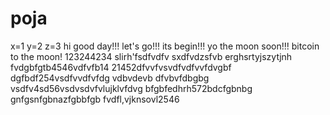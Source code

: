 # poja
x=1
y=2
z=3
hi
good day!!!
let's go!!!
its begin!!!
yo the moon soon!!!
bitcoin to the moon!
123244234
slirh'fsdfvdfv
sxdfvdzsfvb
erghsrtyjszytjnh
fvdgbfgtb4546vdfvfb14
21452dfvvfvsvdfvdfvvfdvgbf
dgfbdf254vsdfvvdfvfdg
vdbvdevb dfvbvfdbgbg
vsdfv4sd56vsdvsdvfvlujklvfdvg
bfgbfedhrh572bdcfgbnbg
 gnfgsnfgbnazfgbbfgb
fvdfl,vjknsovl2546

